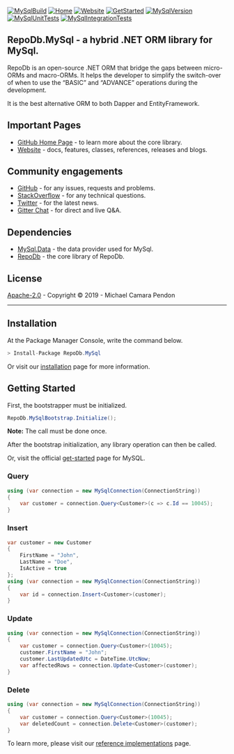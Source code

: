 [![MySqlBuild](https://img.shields.io/appveyor/ci/mikependon/repodb-6adn4)](https://ci.appveyor.com/project/mikependon/repodb-6adn4)
[![Home](https://img.shields.io/badge/home-github-important)](https://github.com/mikependon/RepoDb)
[![Website](https://img.shields.io/badge/website-information-yellow)](http://repodb.net)
[![GetStarted](https://img.shields.io/badge/tutorial-getstarted-pink)](http://repodb.net/tutorial/get-started-mysql)
[![MySqlVersion](https://img.shields.io/nuget/v/RepoDb.MySql)](https://www.nuget.org/packages/RepoDb.MySql)
[![MySqlUnitTests](https://img.shields.io/appveyor/tests/mikependon/repodb-t2hy7?label=unit%20tests)](https://ci.appveyor.com/project/mikependon/repodb-t2hy7/build/tests)
[![MySqlIntegrationTests](https://img.shields.io/appveyor/tests/mikependon/repodb-o4t48?label=integration%20tests)](https://ci.appveyor.com/project/mikependon/repodb-o4t48/build/tests)

## RepoDb.MySql - a hybrid .NET ORM library for MySql.

RepoDb is an open-source .NET ORM that bridge the gaps between micro-ORMs and macro-ORMs. It helps the developer to simplify the switch-over of when to use the “BASIC” and “ADVANCE” operations during the development.

It is the best alternative ORM to both Dapper and EntityFramework.

## Important Pages

- [GitHub Home Page](https://github.com/mikependon/RepoDb) - to learn more about the core library.
- [Website](http://repodb.net) - docs, features, classes, references, releases and blogs.

## Community engagements

- [GitHub](https://github.com/mikependon/RepoDb/issues) - for any issues, requests and problems.
- [StackOverflow](https://stackoverflow.com/questions/tagged/repodb) - for any technical questions.
- [Twitter](https://twitter.com/search?q=%23repodb) - for the latest news.
- [Gitter Chat](https://gitter.im/RepoDb/community) - for direct and live Q&A.

## Dependencies

- [MySql.Data](https://www.nuget.org/packages/MySql.Data/) - the data provider used for MySql.
- [RepoDb](https://www.nuget.org/packages/RepoDb/) - the core library of RepoDb.

## License

[Apache-2.0](http://apache.org/licenses/LICENSE-2.0.html) - Copyright © 2019 - Michael Camara Pendon

--------

## Installation

At the Package Manager Console, write the command below.

```csharp
> Install-Package RepoDb.MySql
```

Or visit our [installation](http://repodb.net/tutorial/installation) page for more information.

## Getting Started

First, the bootstrapper must be initialized.

```csharp
RepoDb.MySqlBootstrap.Initialize();
```

**Note:** The call must be done once.

After the bootstrap initialization, any library operation can then be called.

Or, visit the official [get-started](http://repodb.net/tutorial/get-started-mysql) page for MySQL.

### Query

```csharp
using (var connection = new MySqlConnection(ConnectionString))
{
	var customer = connection.Query<Customer>(c => c.Id == 10045);
}
```

### Insert

```csharp
var customer = new Customer
{
	FirstName = "John",
	LastName = "Doe",
	IsActive = true
};
using (var connection = new MySqlConnection(ConnectionString))
{
	var id = connection.Insert<Customer>(customer);
}
```

### Update

```csharp
using (var connection = new MySqlConnection(ConnectionString))
{
	var customer = connection.Query<Customer>(10045);
	customer.FirstName = "John";
	customer.LastUpdatedUtc = DateTime.UtcNow;
	var affectedRows = connection.Update<Customer>(customer);
}
```

### Delete

```csharp
using (var connection = new MySqlConnection(ConnectionString))
{
	var customer = connection.Query<Customer>(10045);
	var deletedCount = connection.Delete<Customer>(customer);
}
```

To learn more, please visit our [reference implementations](https://github.com/mikependon/RepoDb/blob/master/RepoDb.Docs/Reference%20Implementations.md) page.
